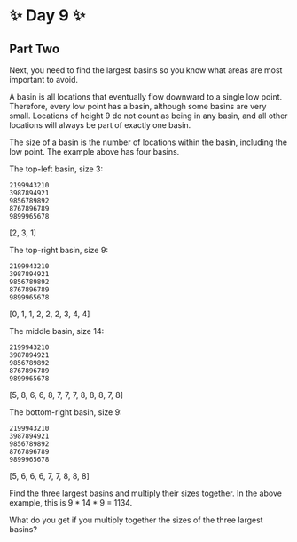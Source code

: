 # ✨ Day 9 ✨

## Part Two

Next, you need to find the largest basins so you know what areas are most important to avoid.

A basin is all locations that eventually flow downward to a single low point. Therefore, every low point has a basin, although some basins are very small. Locations of height 9 do not count as being in any basin, and all other locations will always be part of exactly one basin.

The size of a basin is the number of locations within the basin, including the low point. The example above has four basins.

The top-left basin, size 3:

```
2199943210
3987894921
9856789892
8767896789
9899965678
```

[2, 3, 1]

The top-right basin, size 9:

```
2199943210
3987894921
9856789892
8767896789
9899965678
```

[0, 1, 1, 2, 2, 2, 3, 4, 4]

The middle basin, size 14:

```
2199943210
3987894921
9856789892
8767896789
9899965678
```

[5, 8, 6, 6, 8, 7, 7, 7, 8, 8, 8, 7, 8]

The bottom-right basin, size 9:

```
2199943210
3987894921
9856789892
8767896789
9899965678
```

[5, 6, 6, 6, 7, 7, 8, 8, 8]

Find the three largest basins and multiply their sizes together. In the above example, this is 9 * 14 * 9 = 1134.

What do you get if you multiply together the sizes of the three largest basins?
